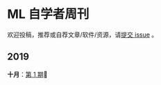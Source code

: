 # ML 自学者周刊 

欢迎投稿，推荐或自荐文章/软件/资源，请[提交 issue](https://github.com/Dikea/ML-SelfStudy-Weekly/issues) 。

## 2019

**十月**：[第 1 期](docs/doc_001.md):high_brightness:

